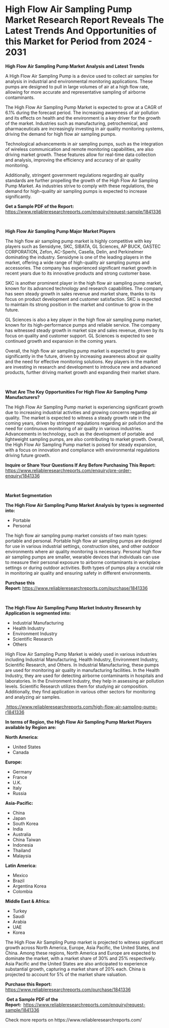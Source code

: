 <p><h1>High Flow Air Sampling Pump Market Research Report Reveals The Latest Trends And Opportunities of this Market for Period from 2024 - 2031</h1></p><p><strong>High Flow Air Sampling Pump Market Analysis and Latest Trends</strong></p>
<p><p>A High Flow Air Sampling Pump is a device used to collect air samples for analysis in industrial and environmental monitoring applications. These pumps are designed to pull in large volumes of air at a high flow rate, allowing for more accurate and representative sampling of airborne contaminants.</p><p>The High Flow Air Sampling Pump Market is expected to grow at a CAGR of 6.1% during the forecast period. The increasing awareness of air pollution and its effects on health and the environment is a key driver for the growth of the market. Industries such as manufacturing, petrochemical, and pharmaceuticals are increasingly investing in air quality monitoring systems, driving the demand for high flow air sampling pumps.</p><p>Technological advancements in air sampling pumps, such as the integration of wireless communication and remote monitoring capabilities, are also driving market growth. These features allow for real-time data collection and analysis, improving the efficiency and accuracy of air quality monitoring.</p><p>Additionally, stringent government regulations regarding air quality standards are further propelling the growth of the High Flow Air Sampling Pump Market. As industries strive to comply with these regulations, the demand for high-quality air sampling pumps is expected to increase significantly.</p></p>
<p><strong>Get a Sample PDF of the Report:&nbsp;</strong> <a href="https://www.reliableresearchreports.com/enquiry/request-sample/1841336">https://www.reliableresearchreports.com/enquiry/request-sample/1841336</a></p>
<p>&nbsp;</p>
<p><strong>High Flow Air Sampling Pump Major Market Players</strong></p>
<p><p>The high flow air sampling pump market is highly competitive with key players such as Sensidyne, SKC, SIBATA, GL Sciences, AP BUCK, GASTEC CORPORATION, Zefon, AC-Sperhi, Casella, Delin, and Perkinelmer dominating the industry. Sensidyne is one of the leading players in the market, offering a wide range of high-quality air sampling pumps and accessories. The company has experienced significant market growth in recent years due to its innovative products and strong customer base.</p><p>SKC is another prominent player in the high flow air sampling pump market, known for its advanced technology and research capabilities. The company has seen steady growth in sales revenue and market share, thanks to its focus on product development and customer satisfaction. SKC is expected to maintain its strong position in the market and continue to grow in the future.</p><p>GL Sciences is also a key player in the high flow air sampling pump market, known for its high-performance pumps and reliable service. The company has witnessed steady growth in market size and sales revenue, driven by its focus on quality and customer support. GL Sciences is expected to see continued growth and expansion in the coming years.</p><p>Overall, the high flow air sampling pump market is expected to grow significantly in the future, driven by increasing awareness about air quality and the need for effective monitoring solutions. Key players in the market are investing in research and development to introduce new and advanced products, further driving market growth and expanding their market share.</p></p>
<p>&nbsp;</p>
<p><strong>What Are The Key Opportunities For High Flow Air Sampling Pump Manufacturers?</strong></p>
<p><p>The High Flow Air Sampling Pump market is experiencing significant growth due to increasing industrial activities and growing concerns regarding air quality. The market is expected to witness a steady growth rate in the coming years, driven by stringent regulations regarding air pollution and the need for continuous monitoring of air quality in various industries. Advancements in technology, such as the development of portable and lightweight sampling pumps, are also contributing to market growth. Overall, the High Flow Air Sampling Pump market is poised for steady expansion, with a focus on innovation and compliance with environmental regulations driving future growth.</p></p>
<p><strong>Inquire or Share Your Questions If Any Before Purchasing This Report:</strong> <a href="https://www.reliableresearchreports.com/enquiry/pre-order-enquiry/1841336">https://www.reliableresearchreports.com/enquiry/pre-order-enquiry/1841336</a></p>
<p>&nbsp;</p>
<p><strong>Market Segmentation</strong></p>
<p><strong>The High Flow Air Sampling Pump Market Analysis by types is segmented into:</strong></p>
<p><ul><li>Portable</li><li>Personal</li></ul></p>
<p><p>The high flow air sampling pump market consists of two main types: portable and personal. Portable high flow air sampling pumps are designed for use in various industrial settings, construction sites, and other outdoor environments where air quality monitoring is necessary. Personal high flow air sampling pumps are smaller, wearable devices that individuals can use to measure their personal exposure to airborne contaminants in workplace settings or during outdoor activities. Both types of pumps play a crucial role in monitoring air quality and ensuring safety in different environments.</p></p>
<p><strong>Purchase this Report:&nbsp;</strong><a href="https://www.reliableresearchreports.com/purchase/1841336">https://www.reliableresearchreports.com/purchase/1841336</a></p>
<p>&nbsp;</p>
<p><strong>The High Flow Air Sampling Pump Market Industry Research by Application is segmented into:</strong></p>
<p><ul><li>Industrial Manufacturing</li><li>Health Industry</li><li>Environment Industry</li><li>Scientific Research</li><li>Others</li></ul></p>
<p><p>High Flow Air Sampling Pump Market is widely used in various industries including Industrial Manufacturing, Health Industry, Environment Industry, Scientific Research, and Others. In Industrial Manufacturing, these pumps are used for monitoring air quality in manufacturing facilities. In the Health Industry, they are used for detecting airborne contaminants in hospitals and laboratories. In the Environment Industry, they help in assessing air pollution levels. Scientific Research utilizes them for studying air composition. Additionally, they find application in various other sectors for monitoring and analyzing air samples.</p></p>
<p><a href="https://www.reliableresearchreports.com/high-flow-air-sampling-pump-r1841336">&nbsp;https://www.reliableresearchreports.com/high-flow-air-sampling-pump-r1841336</a></p>
<p><strong>In terms of Region, the High Flow Air Sampling Pump Market Players available by Region are:</strong></p>
<p>
    <p> <strong> North America: </strong>
        <ul>
            <li>United States</li>
            <li>Canada</li>
        </ul>
        </p> 
    <p> <strong> Europe: </strong>
        <ul>
            <li>Germany</li>
            <li>France</li>
            <li>U.K.</li>
            <li>Italy</li>
            <li>Russia</li>
        </ul>
        </p> 
    <p> <strong> Asia-Pacific: </strong>
        <ul>
            <li>China</li>
            <li>Japan</li>
            <li>South Korea</li>
            <li>India</li>
            <li>Australia</li>
            <li>China Taiwan</li>
            <li>Indonesia</li>
            <li>Thailand</li>
            <li>Malaysia</li>
        </ul>
        </p> 
    <p> <strong> Latin America: </strong>
        <ul>
            <li>Mexico</li>
            <li>Brazil</li>
            <li>Argentina Korea</li>
            <li>Colombia</li>
        </ul>
        </p> 
    <p> <strong> Middle East & Africa: </strong>
        <ul>
            <li>Turkey</li>
            <li>Saudi</li>
            <li>Arabia</li>
            <li>UAE</li>
            <li>Korea</li>
        </ul>
    </p>
    </p>
<p><p>The High Flow Air Sampling Pump market is projected to witness significant growth across North America, Europe, Asia Pacific, the United States, and China. Among these regions, North America and Europe are expected to dominate the market, with a market share of 30% and 25% respectively. Asia Pacific and the United States are also anticipated to experience substantial growth, capturing a market share of 20% each. China is projected to account for 5% of the market share valuation.</p></p>
<p><strong>Purchase this Report: </strong><a href="https://www.reliableresearchreports.com/purchase/1841336">https://www.reliableresearchreports.com/purchase/1841336</a></p>
<p>&nbsp;<strong>Get a Sample PDF of the Report:&nbsp;&nbsp;</strong><a href="https://www.reliableresearchreports.com/enquiry/request-sample/1841336">https://www.reliableresearchreports.com/enquiry/request-sample/1841336</a></p>
<p><strong></strong></p>
<p>Check more reports on https://www.reliableresearchreports.com/</p>